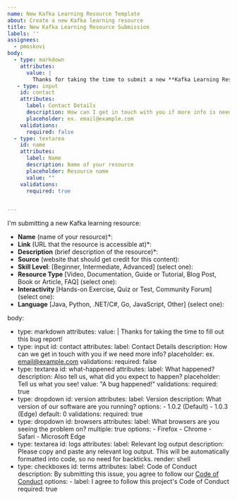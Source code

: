 ```yaml
---
name: New Kafka Learning Resource Template
about: Create a new Kafka learning resource
title: New Kafka Learning Resource Submission
labels: ''
assignees:
  - pmoskovi
body:
  - type: markdown
    attributes:
      value: |
        Thanks for taking the time to submit a new **Kafka Learning Resource**!
   - type: input
    id: contact
    attributes:
      label: Contact Details
      description: How can I get in touch with you if more info is needed?
      placeholder: ex. email@example.com
    validations:
      required: false
  - type: textarea
    id: name
    attributes:
      label: Name
      description: Name of your resource
      placeholder: Resource name
      value: ""
    validations:
      required: true


---
```


I'm submitting a new Kafka learning resource:

- **Name** (name of your resource)*: 
- **Link** (URL that the resource is accessible at)*: 
- **Description** (brief description of the resource)*: 
- **Source** (website that should get credit for this content): 
- **Skill Level**: [Beginner, Intermediate, Advanced] (select one): 
- **Resource Type** [Video, Documentation, Guide or Tutorial, Blog Post, Book or Article, FAQ] (select one): 
- **Interactivity** [Hands-on Exercise, Quiz or Test, Community Forum] (select one): 
- **Language** [Java, Python, .NET/C#, Go, JavaScript, Other] (select one):


body:
  - type: markdown
    attributes:
      value: |
        Thanks for taking the time to fill out this bug report!
  - type: input
    id: contact
    attributes:
      label: Contact Details
      description: How can we get in touch with you if we need more info?
      placeholder: ex. email@example.com
    validations:
      required: false
  - type: textarea
    id: what-happened
    attributes:
      label: What happened?
      description: Also tell us, what did you expect to happen?
      placeholder: Tell us what you see!
      value: "A bug happened!"
    validations:
      required: true
  - type: dropdown
    id: version
    attributes:
      label: Version
      description: What version of our software are you running?
      options:
        - 1.0.2 (Default)
        - 1.0.3 (Edge)
      default: 0
    validations:
      required: true
  - type: dropdown
    id: browsers
    attributes:
      label: What browsers are you seeing the problem on?
      multiple: true
      options:
        - Firefox
        - Chrome
        - Safari
        - Microsoft Edge
  - type: textarea
    id: logs
    attributes:
      label: Relevant log output
      description: Please copy and paste any relevant log output. This will be automatically formatted into code, so no need for backticks.
      render: shell
  - type: checkboxes
    id: terms
    attributes:
      label: Code of Conduct
      description: By submitting this issue, you agree to follow our [Code of Conduct](https://example.com)
      options:
        - label: I agree to follow this project's Code of Conduct
          required: true
